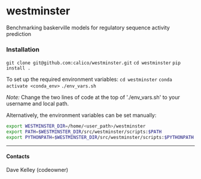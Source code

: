 # westminster
Benchmarking baskerville models for regulatory sequence activity prediction

### Installation

`git clone git@github.com:calico/westminster.git`
`cd westminster`
`pip install .`

To set up the required environment variables:
`cd westminster`
`conda activate <conda_env>`
`./env_vars.sh`

*Note:* Change the two lines of code at the top of './env_vars.sh' to your username and local path.

Alternatively, the environment variables can be set manually:
```sh
export WESTMINSTER_DIR=/home/<user_path>/westminster
export PATH=$WESTMINSTER_DIR/src/westminster/scripts:$PATH
export PYTHONPATH=$WESTMINSTER_DIR/src/westminster/scripts:$PYTHONPATH
```

---

#### Contacts

Dave Kelley (codeowner)
